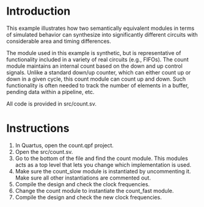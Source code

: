 # Introduction

This example illustrates how two semantically equivalent modules in terms
of simulated behavior can synthesize into significantly different circuits
with considerable area and timing differences.

The module used in this example is synthetic, but is representative of
functionality included in a variety of real circuits (e.g., FIFOs). The
count module maintains an internal count based on the down and up control
signals. Unlike a standard down/up counter, which can either count up or down
in a given cycle, this count module can count up and down. Such functionality
is often needed to track the number of elements in a buffer, pending data
within a pipeline, etc.

All code is provided in src/count.sv. 

# Instructions

1. In Quartus, open the count.qpf project.
1. Open the src/count.sv.
1. Go to the bottom of the file and find the count module. This modules acts as a top level that lets you change which implementation is used.
1. Make sure the count_slow module is instantiated by uncommenting it. Make sure all other instantiations are commented out.
1. Compile the design and check the clock frequencies.
1. Change the count module to instantiate the count_fast module.
1. Compile the design and check the new clock frequencies. 


